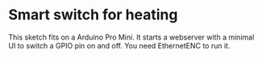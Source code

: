 # Smart switch for heating

This sketch fits on a Arduino Pro Mini. It starts a webserver with a minimal UI to switch a GPIO pin on and off. You need EthernetENC to run it.
